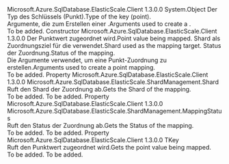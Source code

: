 <Type Name="PointMappingCreationInfo&lt;TKey&gt;" FullName="Microsoft.Azure.SqlDatabase.ElasticScale.ShardManagement.PointMappingCreationInfo&lt;TKey&gt;">
  <TypeSignature Language="C#" Value="public sealed class PointMappingCreationInfo&lt;TKey&gt;" />
  <TypeSignature Language="ILAsm" Value=".class public auto ansi sealed beforefieldinit PointMappingCreationInfo`1&lt;TKey&gt; extends System.Object" />
  <TypeSignature Language="DocId" Value="T:Microsoft.Azure.SqlDatabase.ElasticScale.ShardManagement.PointMappingCreationInfo`1" />
  <TypeSignature Language="VB.NET" Value="Public NotInheritable Class PointMappingCreationInfo(Of TKey)" />
  <TypeSignature Language="F#" Value="type PointMappingCreationInfo&lt;'Key&gt; = class" />
  <AssemblyInfo>
    <AssemblyName>Microsoft.Azure.SqlDatabase.ElasticScale.Client</AssemblyName>
    <AssemblyVersion>1.3.0.0</AssemblyVersion>
  </AssemblyInfo>
  <TypeParameters>
    <TypeParameter Name="TKey" />
  </TypeParameters>
  <Base>
    <BaseTypeName>System.Object</BaseTypeName>
  </Base>
  <Interfaces />
  <Docs>
    <typeparam name="TKey"><span data-ttu-id="1e46c-101">Der Typ des Schlüssels (Punkt).</span><span class="sxs-lookup"><span data-stu-id="1e46c-101">Type of the key (point).</span></span></typeparam>
    <summary>
            <span data-ttu-id="1e46c-102">Argumente, die zum Erstellen einer <see cref="T:Microsoft.Azure.SqlDatabase.ElasticScale.ShardManagement.PointMapping`1" />.</span><span class="sxs-lookup"><span data-stu-id="1e46c-102">Arguments used to create a <see cref="T:Microsoft.Azure.SqlDatabase.ElasticScale.ShardManagement.PointMapping`1" />.</span></span>
            </summary>
    <remarks>To be added.</remarks>
  </Docs>
  <Members>
    <Member MemberName=".ctor">
      <MemberSignature Language="C#" Value="public PointMappingCreationInfo (TKey point, Microsoft.Azure.SqlDatabase.ElasticScale.ShardManagement.Shard shard, Microsoft.Azure.SqlDatabase.ElasticScale.ShardManagement.MappingStatus status);" />
      <MemberSignature Language="ILAsm" Value=".method public hidebysig specialname rtspecialname instance void .ctor(!TKey point, class Microsoft.Azure.SqlDatabase.ElasticScale.ShardManagement.Shard shard, valuetype Microsoft.Azure.SqlDatabase.ElasticScale.ShardManagement.MappingStatus status) cil managed" />
      <MemberSignature Language="DocId" Value="M:Microsoft.Azure.SqlDatabase.ElasticScale.ShardManagement.PointMappingCreationInfo`1.#ctor(`0,Microsoft.Azure.SqlDatabase.ElasticScale.ShardManagement.Shard,Microsoft.Azure.SqlDatabase.ElasticScale.ShardManagement.MappingStatus)" />
      <MemberSignature Language="F#" Value="new Microsoft.Azure.SqlDatabase.ElasticScale.ShardManagement.PointMappingCreationInfo&lt;'Key&gt; : 'Key * Microsoft.Azure.SqlDatabase.ElasticScale.ShardManagement.Shard * Microsoft.Azure.SqlDatabase.ElasticScale.ShardManagement.MappingStatus -&gt; Microsoft.Azure.SqlDatabase.ElasticScale.ShardManagement.PointMappingCreationInfo&lt;'Key&gt;" Usage="new Microsoft.Azure.SqlDatabase.ElasticScale.ShardManagement.PointMappingCreationInfo&lt;'Key&gt; (point, shard, status)" />
      <MemberType>Constructor</MemberType>
      <AssemblyInfo>
        <AssemblyName>Microsoft.Azure.SqlDatabase.ElasticScale.Client</AssemblyName>
        <AssemblyVersion>1.3.0.0</AssemblyVersion>
      </AssemblyInfo>
      <Parameters>
        <Parameter Name="point" Type="TKey" />
        <Parameter Name="shard" Type="Microsoft.Azure.SqlDatabase.ElasticScale.ShardManagement.Shard" />
        <Parameter Name="status" Type="Microsoft.Azure.SqlDatabase.ElasticScale.ShardManagement.MappingStatus" />
      </Parameters>
      <Docs>
        <param name="point"><span data-ttu-id="1e46c-103">Der Punktwert zugeordnet wird.</span><span class="sxs-lookup"><span data-stu-id="1e46c-103">Point value being mapped.</span></span></param>
        <param name="shard"><span data-ttu-id="1e46c-104">Shard als Zuordnungsziel für die verwendet.</span><span class="sxs-lookup"><span data-stu-id="1e46c-104">Shard used as the mapping target.</span></span></param>
        <param name="status"><span data-ttu-id="1e46c-105">Status der Zuordnung.</span><span class="sxs-lookup"><span data-stu-id="1e46c-105">Status of the mapping.</span></span></param>
        <summary>
            <span data-ttu-id="1e46c-106">Die Argumente verwendet, um eine Punkt-Zuordnung zu erstellen.</span><span class="sxs-lookup"><span data-stu-id="1e46c-106">Arguments used to create a point mapping.</span></span>
            </summary>
        <remarks>To be added.</remarks>
      </Docs>
    </Member>
    <Member MemberName="Shard">
      <MemberSignature Language="C#" Value="public Microsoft.Azure.SqlDatabase.ElasticScale.ShardManagement.Shard Shard { get; }" />
      <MemberSignature Language="ILAsm" Value=".property instance class Microsoft.Azure.SqlDatabase.ElasticScale.ShardManagement.Shard Shard" />
      <MemberSignature Language="DocId" Value="P:Microsoft.Azure.SqlDatabase.ElasticScale.ShardManagement.PointMappingCreationInfo`1.Shard" />
      <MemberSignature Language="VB.NET" Value="Public ReadOnly Property Shard As Shard" />
      <MemberSignature Language="F#" Value="member this.Shard : Microsoft.Azure.SqlDatabase.ElasticScale.ShardManagement.Shard" Usage="Microsoft.Azure.SqlDatabase.ElasticScale.ShardManagement.PointMappingCreationInfo&lt;'Key&gt;.Shard" />
      <MemberType>Property</MemberType>
      <AssemblyInfo>
        <AssemblyName>Microsoft.Azure.SqlDatabase.ElasticScale.Client</AssemblyName>
        <AssemblyVersion>1.3.0.0</AssemblyVersion>
      </AssemblyInfo>
      <ReturnValue>
        <ReturnType>Microsoft.Azure.SqlDatabase.ElasticScale.ShardManagement.Shard</ReturnType>
      </ReturnValue>
      <Docs>
        <summary>
            <span data-ttu-id="1e46c-107">Ruft den Shard der Zuordnung ab.</span><span class="sxs-lookup"><span data-stu-id="1e46c-107">Gets the Shard of the mapping.</span></span>
            </summary>
        <value>To be added.</value>
        <remarks>To be added.</remarks>
      </Docs>
    </Member>
    <Member MemberName="Status">
      <MemberSignature Language="C#" Value="public Microsoft.Azure.SqlDatabase.ElasticScale.ShardManagement.MappingStatus Status { get; }" />
      <MemberSignature Language="ILAsm" Value=".property instance valuetype Microsoft.Azure.SqlDatabase.ElasticScale.ShardManagement.MappingStatus Status" />
      <MemberSignature Language="DocId" Value="P:Microsoft.Azure.SqlDatabase.ElasticScale.ShardManagement.PointMappingCreationInfo`1.Status" />
      <MemberSignature Language="VB.NET" Value="Public ReadOnly Property Status As MappingStatus" />
      <MemberSignature Language="F#" Value="member this.Status : Microsoft.Azure.SqlDatabase.ElasticScale.ShardManagement.MappingStatus" Usage="Microsoft.Azure.SqlDatabase.ElasticScale.ShardManagement.PointMappingCreationInfo&lt;'Key&gt;.Status" />
      <MemberType>Property</MemberType>
      <AssemblyInfo>
        <AssemblyName>Microsoft.Azure.SqlDatabase.ElasticScale.Client</AssemblyName>
        <AssemblyVersion>1.3.0.0</AssemblyVersion>
      </AssemblyInfo>
      <ReturnValue>
        <ReturnType>Microsoft.Azure.SqlDatabase.ElasticScale.ShardManagement.MappingStatus</ReturnType>
      </ReturnValue>
      <Docs>
        <summary>
            <span data-ttu-id="1e46c-108">Ruft den Status der Zuordnung ab.</span><span class="sxs-lookup"><span data-stu-id="1e46c-108">Gets the Status of the mapping.</span></span>
            </summary>
        <value>To be added.</value>
        <remarks>To be added.</remarks>
      </Docs>
    </Member>
    <Member MemberName="Value">
      <MemberSignature Language="C#" Value="public TKey Value { get; }" />
      <MemberSignature Language="ILAsm" Value=".property instance !TKey Value" />
      <MemberSignature Language="DocId" Value="P:Microsoft.Azure.SqlDatabase.ElasticScale.ShardManagement.PointMappingCreationInfo`1.Value" />
      <MemberSignature Language="VB.NET" Value="Public ReadOnly Property Value As TKey" />
      <MemberSignature Language="F#" Value="member this.Value : 'Key" Usage="Microsoft.Azure.SqlDatabase.ElasticScale.ShardManagement.PointMappingCreationInfo&lt;'Key&gt;.Value" />
      <MemberType>Property</MemberType>
      <AssemblyInfo>
        <AssemblyName>Microsoft.Azure.SqlDatabase.ElasticScale.Client</AssemblyName>
        <AssemblyVersion>1.3.0.0</AssemblyVersion>
      </AssemblyInfo>
      <ReturnValue>
        <ReturnType>TKey</ReturnType>
      </ReturnValue>
      <Docs>
        <summary>
            <span data-ttu-id="1e46c-109">Ruft den Punktwert zugeordnet wird.</span><span class="sxs-lookup"><span data-stu-id="1e46c-109">Gets the point value being mapped.</span></span>
            </summary>
        <value>To be added.</value>
        <remarks>To be added.</remarks>
      </Docs>
    </Member>
  </Members>
</Type>